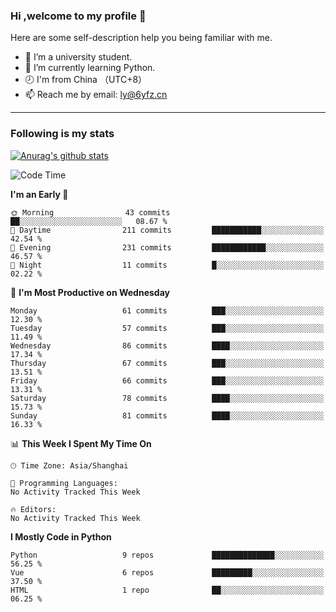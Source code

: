 ### Hi ,welcome to my profile 👋
Here are some self-description help you being familiar with me.
<!--
**liuyunfz/liuyunfz** is a ✨ _special_ ✨ repository because its `README.md` (this file) appears on your GitHub profile.
- 👯 I’m looking to collaborate on ...
- 🤔 I’m looking for help with ...
Here are some ideas to get you started:
-->
- 🏫 I’m a university student.
- 💪 I’m currently learning Python.
- 🕗 I'm from China （UTC+8）
- 📫 Reach me by email: [ly@6yfz.cn](mailto:ly@6yfz.cn)
  
---
### Following is my stats
  
[![Anurag's github stats](https://github-readme-stats.vercel.app/api?username=liuyunfz)](https://github.com/anuraghazra/github-readme-stats)
  
<!--START_SECTION:waka-->
![Code Time](http://img.shields.io/badge/Code%20Time-375%20hrs%2048%20mins-blue)

**I'm an Early 🐤** 

```text
🌞 Morning                43 commits          ██░░░░░░░░░░░░░░░░░░░░░░░   08.67 % 
🌆 Daytime                211 commits         ███████████░░░░░░░░░░░░░░   42.54 % 
🌃 Evening                231 commits         ████████████░░░░░░░░░░░░░   46.57 % 
🌙 Night                  11 commits          █░░░░░░░░░░░░░░░░░░░░░░░░   02.22 % 
```
📅 **I'm Most Productive on Wednesday** 

```text
Monday                   61 commits          ███░░░░░░░░░░░░░░░░░░░░░░   12.30 % 
Tuesday                  57 commits          ███░░░░░░░░░░░░░░░░░░░░░░   11.49 % 
Wednesday                86 commits          ████░░░░░░░░░░░░░░░░░░░░░   17.34 % 
Thursday                 67 commits          ███░░░░░░░░░░░░░░░░░░░░░░   13.51 % 
Friday                   66 commits          ███░░░░░░░░░░░░░░░░░░░░░░   13.31 % 
Saturday                 78 commits          ████░░░░░░░░░░░░░░░░░░░░░   15.73 % 
Sunday                   81 commits          ████░░░░░░░░░░░░░░░░░░░░░   16.33 % 
```


📊 **This Week I Spent My Time On** 

```text
🕑︎ Time Zone: Asia/Shanghai

💬 Programming Languages: 
No Activity Tracked This Week

🔥 Editors: 
No Activity Tracked This Week
```

**I Mostly Code in Python** 

```text
Python                   9 repos             ██████████████░░░░░░░░░░░   56.25 % 
Vue                      6 repos             █████████░░░░░░░░░░░░░░░░   37.50 % 
HTML                     1 repo              ██░░░░░░░░░░░░░░░░░░░░░░░   06.25 % 
```




<!--END_SECTION:waka-->
